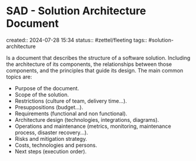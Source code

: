 # SAD - Solution Architecture Document
created:: 2024-07-28 15:34
status:: #zettel/fleeting
tags:: #solution-architecture 

Is a document that describes the structure of a software solution. Including the architecture of its components, the relationships between those components, and the principles that guide its design.
The main common topics are:
- Purpose of the document.
- Scope of the solution.
- Restrictions (culture of team, delivery time...).
- Presuppositions (budget...).
- Requirements (functional and non functional).
- Architecture design (technologies, integrations, diagrams).
- Operations and maintenance (metrics, monitoring, maintenance process, disaster recovery...).
- Risks and mitigation strategy.
- Costs, technologies and persons.
- Next steps (execution order).

